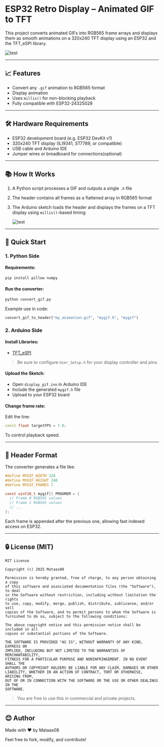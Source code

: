 # ESP32 Retro Display – Animated GIF to TFT

This project converts animated GIFs into RGB565 frame arrays and displays them as smooth animations on a 320x240 TFT display using an ESP32 and the TFT_eSPI library.

![test](https://github.com/user-attachments/assets/0c10b5d0-0c1f-40aa-a7dc-0cff323a5a5b)

---

## 📈 Features

- Convert any `.gif` animation to RGB565 format
- Display animation
- Uses `millis()` for non-blocking playback
- Fully compatible with ESP32-2432S028

---

## 🛠️ Hardware Requirements

- ESP32 development board (e.g. ESP32 DevKit v1)
- 320x240 TFT display (ILI9341, ST7789, or compatible)
- USB cable and Arduino IDE
- Jumper wires or breadboard for connections(optional)

---


## 📚 How It Works

1. A Python script processes a GIF and outputs a single `.h` file
2. The header contains all frames as a flattened array in RGB565 format
3. The Arduino sketch loads the header and displays the frames on a TFT display using `millis()`-based timing

   ![test](https://github.com/user-attachments/assets/64816cc1-f912-48e0-9ad7-8a503efc22d9)

---

## 🚀 Quick Start

### 1. Python Side

#### Requirements:
```bash
pip install pillow numpy
```

#### Run the converter:
```bash
python convert_gif.py
```

Example use in code:
```python
convert_gif_to_header("my_animation.gif", "mygif.h", "mygif")
```

### 2. Arduino Side

#### Install Libraries:
- [TFT_eSPI](https://github.com/Bodmer/TFT_eSPI)

> Be sure to configure `User_Setup.h` for your display controller and pins.

#### Upload the Sketch:
- Open `display_gif.ino` in Arduino IDE
- Include the generated `mygif.h` file
- Upload to your ESP32 board

#### Change frame rate:
Edit the line:
```cpp
const float targetFPS = 7.0;
```
To control playback speed.

---

## 📅 Header Format

The converter generates a file like:
```c
#define MYGIF_WIDTH 320
#define MYGIF_HEIGHT 240
#define MYGIF_FRAMES 7

const uint16_t mygif[] PROGMEM = {
  // Frame 0 RGB565 values
  // Frame 1 RGB565 values
  // ...
};
```

Each frame is appended after the previous one, allowing fast indexed access on ESP32.

---

## 🔒 License (MIT)

```
MIT License

Copyright (c) 2025 Mataas08

Permission is hereby granted, free of charge, to any person obtaining a copy
of this software and associated documentation files (the "Software"), to deal
in the Software without restriction, including without limitation the rights
to use, copy, modify, merge, publish, distribute, sublicense, and/or sell
copies of the Software, and to permit persons to whom the Software is
furnished to do so, subject to the following conditions:

The above copyright notice and this permission notice shall be included in all
copies or substantial portions of the Software.

THE SOFTWARE IS PROVIDED "AS IS", WITHOUT WARRANTY OF ANY KIND, EXPRESS OR
IMPLIED, INCLUDING BUT NOT LIMITED TO THE WARRANTIES OF MERCHANTABILITY,
FITNESS FOR A PARTICULAR PURPOSE AND NONINFRINGEMENT. IN NO EVENT SHALL THE
AUTHORS OR COPYRIGHT HOLDERS BE LIABLE FOR ANY CLAIM, DAMAGES OR OTHER
LIABILITY, WHETHER IN AN ACTION OF CONTRACT, TORT OR OTHERWISE, ARISING FROM,
OUT OF OR IN CONNECTION WITH THE SOFTWARE OR THE USE OR OTHER DEALINGS IN THE
SOFTWARE.
```

> You are free to use this in commercial and private projects.

---

## 😊 Author

Made with ❤️ by Mataas08

Feel free to fork, modify, and contribute!


